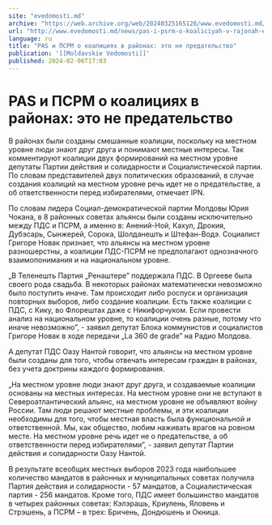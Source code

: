 ```yaml
---
site: "evedomosti.md"
archive: "https://web.archive.org/web/20240325165126/www.evedomosti.md/news/pas-i-psrm-o-koaliciyah-v-rajonah-eto-ne-predatelstvo"
url: "http://www.evedomosti.md/news/pas-i-psrm-o-koaliciyah-v-rajonah-eto-ne-predatelstvo"
language: ru
title: "PAS и ПСРМ о коалициях в районах: это не предательство"
publication: '[[Moldavskie Vedomosti]]'
published: 2024-02-06T17:03
---
```


# PAS и ПСРМ о коалициях в районах: это не предательство

В районах были созданы смешанные коалиции, поскольку на местном уровне люди знают друг друга и понимают местные интересы. Так комментируют коалиции двух формирований на местном уровне депутаты Партии действия и солидарности и Социалистической партии. По словам представителей двух политических образований, в случае создания коалиций на местном уровне речь идет не о предательстве, а об ответственности перед избирателями, отмечает IPN.

По словам лидера Социал-демократической партии Молдовы Юрия Чокана, в 8 районных советах альянсы были созданы исключительно между ПДС и ПСРМ, а именно в: Анений-Ной, Кахул, Дрокия, Дубэсарь, Сынжерей, Сорока, Шолданешть и Штефан-Водэ. Социалист Григоре Новак признает, что альянсы на местном уровне разношерстны, а коалиции ПДС-ПСРМ не предполагают однозначного взаимопонимания и на национальном уровне.

„В Теленешть Партия „Ренаштере” поддержала ПДС. В Оргееве была своего рода свадьба. В некоторых районах математически невозможно было поступить иначе. Там происходит либо роспуск и организация повторных выборов, либо создание коалиции. Есть также коалиции с ПДС, с Кику, во Флорештах даже с Никифорчуком. Если провести анализ на национальном уровне, то коалиции очень разные, потому что иначе невозможно”, - заявил депутат Блока коммунистов и социалистов Григоре Новак в ходе передачи „La 360 de grade” на Радио Молдова.

А депутат ПДС Оазу Нантой говорит, что альянсы на местном уровне были созданы для того, чтобы отвечать интересам граждан в районах, без учета доктрины каждого формирования.

„На местном уровне люди знают друг друга, и создаваемые коалиции основаны на местных интересах. На местном уровне они не вступают в Североатлантический альянс, на местном уровне не объявляют войну России. Там люди решают местные проблемы, и эти коалиции необходимы для того, чтобы местная власть была функциональной и ответственной. Мы, как общество, любим наживать врагов на ровном месте. На местном уровне речь идет не о предательстве, а об ответственности перед избирателями”, - заявил депутат Партии действия и солидарности Оазу Нантой.

В результате всеобщих местных выборов 2023 года наибольшее количество мандатов в районных и муниципальных советах получила Партия действия и солидарности - 57 мандатов, а Социалистическая партия - 256 мандатов. Кроме того, ПДС имеет большинство мандатов в четырех районных советах: Кэлэрашь, Криулень, Яловень и Стрэшень, а ПСРМ – в трех: Бричень, Дондюшень и Окница.